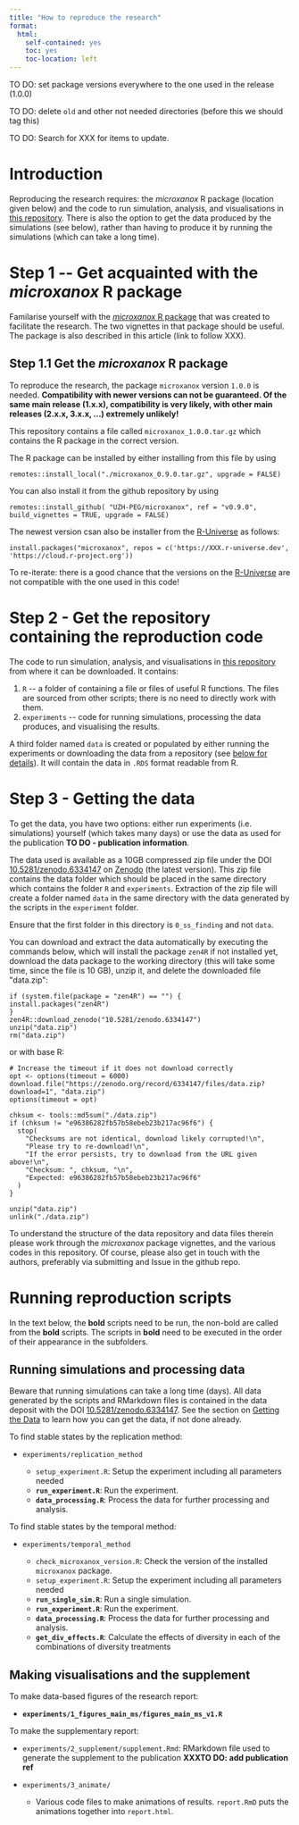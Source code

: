 ```yaml
---
title: "How to reproduce the research"
format:
  html:
    self-contained: yes
    toc: yes
    toc-location: left
---
```




TO DO: set package versions everywhere to the one used in the release (1.0.0)

TO DO: delete `old` and other not needed directories (before this we should tag this)

TO DO: Search for XXX for items to update.


# Introduction

Reproducing the research requires: the *microxanox* R package (location given below) and the code to run simulation, analysis, and visualisations in [this repository](https://github.com/UZH-PEG/diversity_envresp1). There is also the option to get the data produced by the simulations (see below), rather than having to produce it by running the simulations (which can take a long time).


# Step 1 -- Get acquainted with the *microxanox* R package

Familarise yourself with the [*microxanox* R package](https://uzh-peg.r-universe.dev/ui#package:microxanox) that was created to facilitate the research. The two vignettes in that package should be useful. The package is also described in this article (link to follow XXX).

## Step 1.1 Get the *microxanox* R package

To reproduce the research, the package `microxanox` version `1.0.0` is needed. **Compatibility with newer versions can not be guaranteed. Of the same main release (1.x.x), compatibility is very likely, with other main releases (2.x.x, 3.x.x, ...) extremely unlikely!**

This repository contains a file called `microxanox_1.0.0.tar.gz` which contains the R package in the correct version.

The R package can be installed by either installing from this file by using


```{r}
remotes::install_local("./microxanox_0.9.0.tar.gz", upgrade = FALSE)
```

You can also install it from the github repository by using

```{r}
remotes::install_github( "UZH-PEG/microxanox", ref = "v0.9.0", build_vignettes = TRUE, upgrade = FALSE)
```

The newest version csan also be installer from the [R-Universe](https://r-universe.dev) as follows:

    install.packages("microxanox", repos = c('https://XXX.r-universe.dev', 'https://cloud.r-project.org'))

To re-iterate: there is a good chance that the versions on the [R-Universe](https://r-universe.dev) are not compatible with the one used in this code!


# Step 2 - Get the repository containing the reproduction code

The code to run simulation, analysis, and visualisations in [this repository](https://github.com/UZH-PEG/diversity_envresp1) from where it can be downloaded. It contains:

1.  `R` -- a folder of containing a file or files of useful R functions. The files are sourced from other scripts; there is no need to directly work with them.
2.  `experiments` -- code for running simulations, processing the data produces, and visualising the results.

A third folder named `data` is created or populated by either running the experiments or downloading the data from a repository (see [below for details](#getting-the-data)). It will contain the data in `.RDS` format readable from R.


# Step 3 - Getting the data

To get the data, you have two options: either run experiments (i.e. simulations) yourself (which takes many days) or use the data as used for the publication **TO DO - publication information**.

The data used is available as a 10GB compressed zip file under the DOI [10.5281/zenodo.6334147](https://doi.org/10.5281/zenodo.6334147) on [Zenodo](https://zenodo.org) (the latest version). This zip file contains the data folder which should be placed in the same directory which contains the folder `R` and `experiments`. Extraction of the zip file will create a folder named `data` in the same directory with the data generated by the scripts in the `experiment` folder.

Ensure that the first folder in this directory is `0_ss_finding` and not `data`.

You can download and extract the data automatically by executing the commands below, which will install the package `zen4R` if not installed yet, download the data package to the working directory (this will take some time, since the file is 10 GB), unzip it, and delete the downloaded file "data.zip":

```{r, eval = FALSE}
if (system.file(package = "zen4R") == "") {
install.packages("zen4R")
}
zen4R::download_zenodo("10.5281/zenodo.6334147")
unzip("data.zip")
rm("data.zip")
```

or with base R:

```{r, eval = FALSE}
# Increase the timeout if it does not download correctly
opt <- options(timeout = 6000)
download.file("https://zenodo.org/record/6334147/files/data.zip?download=1", "data.zip")
options(timeout = opt)

chksum <- tools::md5sum("./data.zip")
if (chksum != "e96386282fb57b58ebeb23b217ac96f6") {
  stop(
    "Checksums are not identical, download likely corrupted!\n",
    "Please try to re-download!\n",
    "If the error persists, try to download from the URL given above!\n",
    "Checksum: ", chksum, "\n",
    "Expected: e96386282fb57b58ebeb23b217ac96f6"
  )
}

unzip("data.zip")
unlink("./data.zip")
```

To understand the structure of the data repository and data files therein please work through the *microxanox* package vignettes, and the various codes in this repository. Of course, please also get in touch with the authors, preferably via submitting and Issue in the github repo.


# Running reproduction scripts

In the text below, the **bold** scripts need to be run, the non-bold are called from the **bold** scripts. The scripts in **bold** need to be executed in the order of their appearance in the subfolders.


## Running simulations and processing data

Beware that running simulations can take a long time (days). All data generated by the scripts and RMarkdown files is contained in the data deposit with the DOI [10.5281/zenodo.6334147](https://doi.org/10.5281/zenodo.6334147). See the section on [Getting the Data](#getting-the-data) to learn how you can get the data, if not done already.

To find stable states by the replication method:

-   `experiments/replication_method` 

    -   `setup_experiment.R`: Setup the experiment including all parameters needed
    -   **`run_experiment.R`**: Run the experiment.
    -   **`data_processing.R`**: Process the data for further processing and analysis.

To find stable states by the temporal method:

-   `experiments/temporal_method`

    -   `check_microxanox_version.R`: Check the version of the installed `microxanox` package.
    -   `setup_experiment.R`: Setup the experiment including all parameters needed
    -   **`run_single_sim.R`**: Run a single simulation.
    -   **`run_experiment.R`**: Run the experiment.
    -   **`data_processing.R`**: Process the data for further processing and analysis.
    -   **`get_div_effects.R`**: Calculate the effects of diversity in each of the combinations of diversity treatments

## Making visualisations and the supplement

To make data-based figures of the research report:

-   **`experiments/1_figures_main_ms/figures_main_ms_v1.R`**

To make the supplementary report:

-   `experiments/2_supplement/supplement.Rmd`: RMarkdown file used to generate the supplement to the publication **XXXTO DO: add publication ref**
    
-   `experiments/3_animate/`

    -   Various code files to make animations of results. `report.RmD` puts the animations together into `report.html`.

